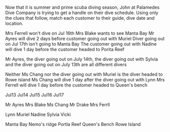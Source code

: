 Now that it is summer and prime scuba diving season, John at Palamedes Dive Company is trying to get a handle on their dive schedule. Using only the clues that follow, match each customer to their guide, dive date and location.

Mrs Ferrell won't dive  on Jul 16th
Mrs Blake wants to see Manta Bay
Mr Ayres will dive 2 days before customer going out with Muriel
Diver going out on Jul 17th isn't going to Manta Bay
The customer going out with Nadine will dive 1 day before the customer
headed to Porita Reef

Mr Ayres, the diver going out on July 14th, the diver going out with 
Sylvia and the diver going out on July 13th are all different divers

Neither Ms Chang nor the diver going out with Muriel is the diver headed to
Rowe island
Ms Chang will dive 1 day after the diver going out with Lynn
Mrs Ferrell will dive 1 day before the customer headed to Queen's bench 

Jul13
Jul14
Jul15
Jul16
Jul17


Mr Ayres
Mrs Blake
Ms Chang
Mr Drake
Mrs Ferrll


Lynn
Muriel
Nadine
Sylvia
Vicki


Manta Bay
Nemo's ridge
Portia Reef
Queen's Bench
Rowe Island
